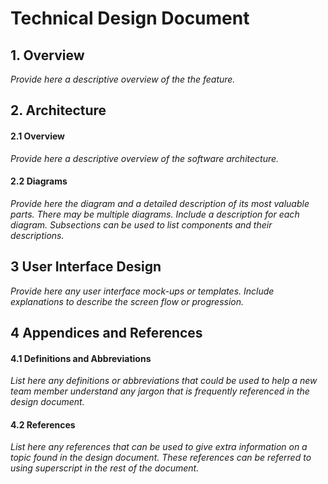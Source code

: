 # Technical Design Document

## 1. Overview

_Provide here a descriptive overview of the the feature._

## 2. Architecture

#### 2.1 Overview

_Provide here a descriptive overview of the software architecture._

#### 2.2 Diagrams

_Provide here the diagram and a detailed description of its most valuable parts. There may be multiple diagrams. Include a description for each diagram. Subsections can be used to list components and their descriptions._

## 3 User Interface Design

_Provide here any user interface mock-ups or templates. Include explanations to describe the screen flow or progression._

## 4 Appendices and References

#### 4.1 Definitions and Abbreviations

_List here any definitions or abbreviations that could be used to help a new team member understand any jargon that is frequently referenced in the design document._

#### 4.2 References

_List here any references that can be used to give extra information on a topic found in the design document. These references can be referred to using superscript in the rest of the document._
